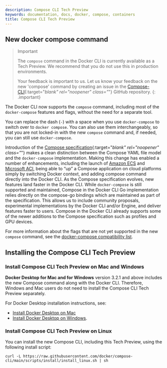 ```yaml
---
description: Compose CLI Tech Preview
keywords: documentation, docs, docker, compose, containers
title: Compose CLI Tech Preview
---
```


## New docker compose command

> Important
>
> The `compose` command  in the Docker CLI is currently available as a Tech Preview. We recommend that you do not use this in production environments.
>
> Your feedback is important to us. Let us know your feedback on the new 'compose' command by creating an issue in the [Compose-CLI](https://github.com/docker/compose-cli/issues){:target="_blank" rel="noopener" class="_"} GitHub repository.
{: .important}

The Docker CLI now supports the `compose` command, including most of the `docker-compose` features and flags, without the need for a separate tool.

You can replace the dash (`-`) with a space when you use `docker-compose` to switch over to `docker compose`. You can also use them interchangeably, so that you are not locked-in with the new `compose` command and, if needed, you can still use `docker-compose`.

Introduction of the [Compose specification](https://github.com/compose-spec/compose-spec){:target="_blank" rel="noopener" class="_"} makes a clean distinction between the Compose YAML file model and the `docker-compose` implementation. Making this change has enabled a number of enhancements, including the launch of [Amazon ECS](/cloud/ecs-integration) and [Microsoft ACI](/cloud/aci-integration), being able to “up” a Compose application on cloud platforms simply by switching Docker context, and adding compose command directly into the Docker CLI.
As the Compose specification evolves, new features land faster in the Docker CLI. While `docker-compose` is still supported and maintained, Compose in the Docker CLI Go implementation relies directly on the compose-go bindings which are maintained as part of the specification. This allows us to include community proposals, experimental implementations by the Docker CLI and/or Engine, and deliver features faster to users. Compose in the Docker CLI already supports some of the newer additions to the Compose specification such as profiles and GPU devices.

For more information about the flags that are not yet supported in the new `compose` command, see the [docker-compose compatibility list](cli-command-compatibility.md).

## Installing the Compose CLI Tech Preview

### Install Compose CLI Tech Preview on Mac and Windows

**Docker Desktop for Mac and for Windows** version 3.2.1 and above includes the new Compose command along with the Docker CLI. Therefore, Windows and Mac users do not need to install the Compose CLI Tech Preview separately.

For Docker Desktop installation instructions, see:

- [Install Docker Desktop on Mac](../docker-for-mac/install.md)
- [Install Docker Desktop on Windows](../docker-for-windows/install.md).

### Install Compose CLI Tech Preview on Linux

You can install the new Compose CLI, including this Tech Preview, using the following install script:

```console
curl -L https://raw.githubusercontent.com/docker/compose-cli/main/scripts/install/install_linux.sh | sh
```

